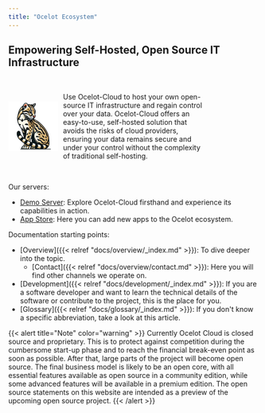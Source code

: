```yaml
---
title: "Ocelot Ecosystem"
---
```


## Empowering Self-Hosted, Open Source IT Infrastructure
<br>
<div style="display: flex; align-items: center; width: 80%;">
    <img src="logo.png" alt="My Image" width="100" style="margin-right: 10px;">
    <p>Use Ocelot-Cloud to host your own open-source IT infrastructure and regain control over your data. Ocelot-Cloud offers an easy-to-use, self-hosted solution that avoids the risks of cloud providers, ensuring your data remains secure and under your control without the complexity of traditional self-hosting.</p>
</div>
<br>

Our servers:
* <a href="https://demo.ocelot-cloud.org/" target="_blank" rel="noopener noreferrer">Demo Server</a>: Explore Ocelot-Cloud firsthand and experience its capabilities in action. 
* <a href="https://store.ocelot-cloud.org" target="_blank" rel="noopener noreferrer">App Store</a>: Here you can add new apps to the Ocelot ecosystem.

Documentation starting points:
* [Overview]({{< relref "docs/overview/_index.md" >}}): To dive deeper into the topic. 
  * [Contact]({{< relref "docs/overview/contact.md" >}}): Here you will find other channels we operate on.
* [Development]({{< relref "docs/development/_index.md" >}}): If you are a software developer and want to learn the technical details of the software or contribute to the project, this is the place for you.
* [Glossary]({{< relref "docs/glossary/_index.md" >}}): If you don't know a specific abbreviation, take a look at this article.

{{< alert title="Note" color="warning" >}}
Currently Ocelot Cloud is closed source and proprietary. This is to protect against competition during the cumbersome start-up phase and to reach the financial break-even point as soon as possible. After that, large parts of the project will become open source. The final business model is likely to be an open core, with all essential features available as open source in a community edition, while some advanced features will be available in a premium edition. The open source statements on this website are intended as a preview of the upcoming open source project.
{{< /alert >}}